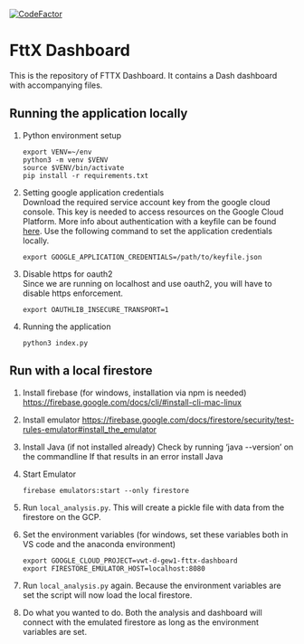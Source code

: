 [![CodeFactor](https://www.codefactor.io/repository/github/vwt-digital/fttx-dashboard/badge)](https://www.codefactor.io/repository/github/vwt-digital/fttx-dashboard)
# FttX Dashboard

This is the repository of FTTX Dashboard. It contains a Dash dashboard with accompanying files.

## Running the application locally

1. Python environment setup
    ```
    export VENV=~/env
    python3 -m venv $VENV
    source $VENV/bin/activate
    pip install -r requirements.txt
    ```

2. Setting google application credentials  
Download the required service account key from the google cloud console. This key is needed to access resources on the Google Cloud Platform. More info about authentication with a keyfile can be found [here](https://cloud.google.com/docs/authentication/getting-started). Use the following command to set the application credentials locally.

    ```
    export GOOGLE_APPLICATION_CREDENTIALS=/path/to/keyfile.json
    ```

3. Disable https for oauth2  
Since we are running on localhost and use oauth2, you will have to disable https enforcement.
    
    ```
    export OAUTHLIB_INSECURE_TRANSPORT=1
    ```

4. Running the application
    ```
    python3 index.py
    ```

## Run with a local firestore

1. Install firebase (for windows, installation via npm is needed)
https://firebase.google.com/docs/cli/#install-cli-mac-linux

2. Install emulator
https://firebase.google.com/docs/firestore/security/test-rules-emulator#install_the_emulator

3. Install Java (if not installed already)
    Check by running ‘java --version’ on the commandline
    If that results in an error install Java

4. Start Emulator
    ```shell script
    firebase emulators:start --only firestore
    ```

5. Run `local_analysis.py`. This will create a pickle file with data from the firestore on the GCP.

6. Set the environment variables (for windows, set these variables both in VS code and the anaconda environment)
    ```shell script
    export GOOGLE_CLOUD_PROJECT=vwt-d-gew1-fttx-dashboard
    export FIRESTORE_EMULATOR_HOST=localhost:8080
    ```

7. Run `local_analysis.py` again. Because the environment variables are set the script will now load the local firestore.

8. Do what you wanted to do. Both the analysis and dashboard will connect with the emulated firestore as long as the 
environment variables are set.